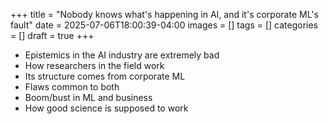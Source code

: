+++
title = "Nobody knows what's happening in AI, and it's corporate ML's fault"
date = 2025-07-06T18:00:39-04:00
images = []
tags = []
categories = []
draft = true
+++

- Epistemics in the AI industry are extremely bad
- How researchers in the field work
- Its structure comes from corporate ML
- Flaws common to both
- Boom/bust in ML and business
- How good science is supposed to work
